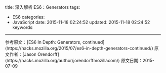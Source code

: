title: 深入解析 ES6：Generators
tags:
  - ES6
categories:
  - JavaScript
date: 2015-11-18 02:24:52
updated: 2015-11-18 02:24:52
keywords:
---


<!--more-->


<p class="j-quote">参考原文：[ES6 In Depth: Generators, continued](https://hacks.mozilla.org/2015/07/es6-in-depth-generators-continued/)
原文作者：[Jason Orendorff](https://hacks.mozilla.org/author/jorendorffmozillacom/) 
原文日期：2015-07-09</p>